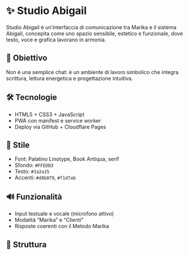 # ✨ Studio Abigail

Studio Abigail è un’interfaccia di comunicazione tra Marika e il sistema Abigail, concepita come uno spazio sensibile, estetico e funzionale, dove testo, voce e grafica lavorano in armonia.

## 🎯 Obiettivo

Non è una semplice chat: è un ambiente di lavoro simbolico che integra scrittura, lettura energetica e progettazione intuitiva.

## 🛠️ Tecnologie

- HTML5 + CSS3 + JavaScript
- PWA con manifest e service worker
- Deploy via GitHub + Cloudflare Pages

## 🎨 Stile

- Font: Palatino Linotype, Book Antiqua, serif
- Sfondo: `#FFEDD3`
- Testo: `#3a2a15`
- Accenti: `#d8b079`, `#f1d7ab`

## 🔊 Funzionalità

- Input testuale e vocale (microfono attivo)
- Modalità “Marika” e “Clienti”
- Risposte coerenti con il Metodo Marika

## 📁 Struttura

